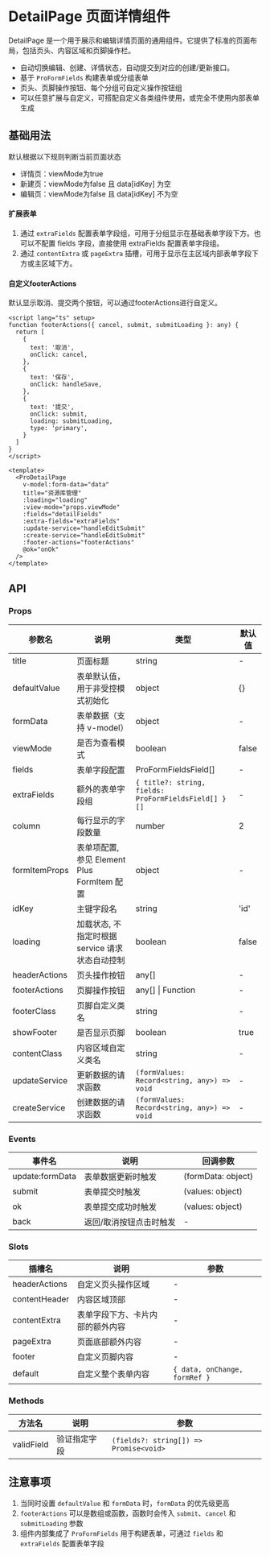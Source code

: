 # DetailPage 页面详情组件

DetailPage 是一个用于展示和编辑详情页面的通用组件。它提供了标准的页面布局，包括页头、内容区域和页脚操作栏。

- 自动切换编辑、创建、详情状态，自动提交到对应的创建/更新接口。
- 基于 `ProFormFields` 构建表单或分组表单
- 页头、页脚操作按钮、每个分组可自定义操作按钮组
- 可以任意扩展与自定义，可搭配自定义各类组件使用，或完全不使用内部表单生成

## 基础用法

<demo src="@/components/DetailPage/demos/demo1.vue" class="bg-gray-100 p-0!" />
<demo src="@/components/DetailPage/demos/demo2.vue" class="bg-gray-100 p-0!" />

默认根据以下规则判断当前页面状态
- 详情页：viewMode为true
- 新建页：viewMode为false 且 data[idKey] 为空
- 编辑页：viewMode为false 且 data[idKey] 不为空

#### 扩展表单

1. 通过 `extraFields` 配置表单字段组，可用于分组显示在基础表单字段下方。也可以不配置 fields 字段，直接使用 extraFields 配置表单字段组。
2. 通过 `contentExtra` 或 `pageExtra` 插槽，可用于显示在主区域内部表单字段下方或主区域下方。

#### 自定义footerActions
默认显示取消、提交两个按钮，可以通过footerActions进行自定义。
```vue
<script lang="ts" setup>
function footerActions({ cancel, submit, submitLoading }: any) {
  return [
    {
      text: '取消',
      onClick: cancel,
    },
    {
      text: '保存',
      onClick: handleSave,
    },
    {
      text: '提交',
      onClick: submit,
      loading: submitLoading,
      type: 'primary',
    }
  ]
}
</script>

<template>
  <ProDetailPage
    v-model:form-data="data"
    title="资源库管理"
    :loading="loading"
    :view-mode="props.viewMode"
    :fields="detailFields"
    :extra-fields="extraFields"
    :update-service="handleEditSubmit"
    :create-service="handleEditSubmit"
    :footer-actions="footerActions"
    @ok="onOk"
  />
</template>
```
## API

### Props

| 参数名        | 说明                                           | 类型                                                 | 默认值 |
| ------------- | ---------------------------------------------- | ---------------------------------------------------- | ------ |
| title         | 页面标题                                       | string                                               | -      |
| defaultValue  | 表单默认值，用于非受控模式初始化               | object                                               | {}     |
| formData      | 表单数据（支持 v-model）                       | object                                               | -      |
| viewMode      | 是否为查看模式                                 | boolean                                              | false  |
| fields        | 表单字段配置                                   | ProFormFieldsField[]                                 | -      |
| extraFields   | 额外的表单字段组                               | `{ title?: string, fields: ProFormFieldsField[] }[]` | -      |
| column        | 每行显示的字段数量                             | number                                               | 2      |
| formItemProps | 表单项配置, 参见 Element Plus FormItem 配置    | object                                               | -      |
| idKey         | 主键字段名                                     | string                                               | 'id'   |
| loading       | 加载状态, 不指定时根据service 请求状态自动控制 | boolean                                              | false  |
| headerActions | 页头操作按钮                                   | any[]                                                | -      |
| footerActions | 页脚操作按钮                                   | any[] \| Function                                    | -      |
| footerClass   | 页脚自定义类名                                 | string                                               | -      |
| showFooter    | 是否显示页脚                                   | boolean                                              | true   |
| contentClass  | 内容区域自定义类名                             | string                                               | -      |
| updateService | 更新数据的请求函数                             | `(formValues: Record<string, any>) => void`          | -      |
| createService | 创建数据的请求函数                             | `(formValues: Record<string, any>) => void`          | -      |

### Events

| 事件名          | 说明                    | 回调参数           |
| --------------- | ----------------------- | ------------------ |
| update:formData | 表单数据更新时触发      | (formData: object) |
| submit          | 表单提交时触发          | (values: object)   |
| ok              | 表单提交成功时触发      | (values: object)   |
| back            | 返回/取消按钮点击时触发 | -                  |

### Slots

| 插槽名        | 说明                             | 参数                          |
| ------------- | -------------------------------- | ----------------------------- |
| headerActions | 自定义页头操作区域               | -                             |
| contentHeader | 内容区域顶部                     | -                             |
| contentExtra  | 表单字段下方、卡片内部的额外内容 | -                             |
| pageExtra     | 页面底部额外内容                 | -                             |
| footer        | 自定义页脚内容                   | -                             |
| default       | 自定义整个表单内容               | `{ data, onChange, formRef }` |

### Methods

| 方法名     | 说明         | 参数                                   |
| ---------- | ------------ | -------------------------------------- |
| validField | 验证指定字段 | `(fields?: string[]) => Promise<void>` |

## 注意事项

1. 当同时设置 `defaultValue` 和 `formData` 时，`formData` 的优先级更高
2. `footerActions` 可以是数组或函数，函数时会传入 `submit`、`cancel` 和 `submitLoading` 参数
3. 组件内部集成了 `ProFormFields` 用于构建表单，可通过 `fields` 和 `extraFields` 配置表单字段
